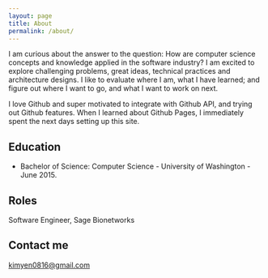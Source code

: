 ```yaml
---
layout: page
title: About
permalink: /about/
---
```


I am curious about the answer to the question: How are computer science concepts and knowledge applied in the software industry? I am excited to explore challenging problems, great ideas, technical practices and architecture designs. I like to evaluate where I am, what I have learned; and figure out where I want to go, and what I want to work on next.

I love Github and super motivated to integrate with Github API, and trying out Github features. When I learned about Github Pages, I immediately spent the next days setting up this site.

## Education

* Bachelor of Science: Computer Science - University of Washington - June 2015.

## Roles

Software Engineer, Sage Bionetworks

## Contact me

[kimyen0816@gmail.com](mailto:kimyen0816@gmail.com)